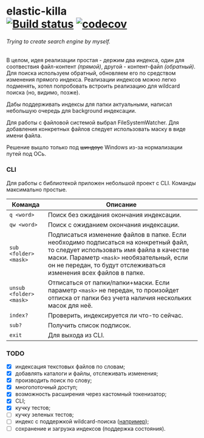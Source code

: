 elastic-killa </br> [![Build status](https://ci.appveyor.com/api/projects/status/4pyqlky5g9es8ikh/branch/main?svg=true)](https://ci.appveyor.com/project/Stafil0/elastic-killa/branch/main) [![codecov](https://codecov.io/gh/Stafil0/elastic-killa/branch/main/graph/badge.svg?token=GQZKV4VK1V)](https://codecov.io/gh/Stafil0/elastic-killa)
=============
###### *Trying to create search engine by myself.*

В целом, идея реализации простая - держим два индекса, один для соотвествия файл-контент *(прямой)*, другой - контент-файл *(обратный)*. Для поиска используем обратный, обновляем его по средством изменения прямого индекса. 
Реализации индексов можно легко подменять, хотел попробовать встроить реализацию для wildcard поиска (но, видимо, позже).

Дабы поддерживать индексы для папки актуальными, написал небольшую очередь для background индексации.

Для работы с файловой системой выбрал FileSystemWatcher. Для добавления конкретных файлов следует использовать маску в виде имени файла.

Решение вышло только под ~~шиндоус~~ Windows из-за нормализации путей под ОСь.

### CLI

Для работы с библиотекой приложен небольшой проект с CLI. Команды максимально простые.

Команда | Описание
-- | --
`q <word>`  | Поиск без ожидания окончания индексации.
`qw <word>` | Поиск с ожиданием окончания индексации.
`sub <folder> <mask>` | Подписаться изменение файлов в папке. Если необходимо подписаться на конкретный файл, то следует использовать имя файла в качестве маски. Параметр `<mask>` необязательный, если он не передан, то будут отслеживаться изменения всех файлов в папке.
`unsub <folder> <mask>` |  Отписаться от папки/папки+маски. Если параметр `<mask>` не передан, то произойдет отписка от папки без учета наличия нескольких масок для неё.
`index?`  | Проверить, индексируется ли что-то сейчас.
`sub?` | Получить список подписок.
`exit` | Для выхода из CLI.

### TODO

- [x] индексация текстовых файлов по словам;
- [x] добавлять каталоги и файлы, отслеживать изменения;
- [x] производить поиск по слову;
- [x] многопоточный доступ;
- [x] возможность расширения через кастомный токенизатор;
- [x] CLI;
- [x] кучку тестов;
- [ ] кучку зеленых тестов;
- [ ] индекс с поддержкой wildcard-поиска ([например](https://ru.wikipedia.org/wiki/Префиксное_дерево "например"));
- [ ] сохранение и загрузка индексов (поддержка состояния).
